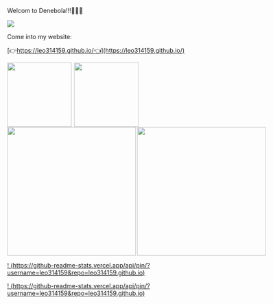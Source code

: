 Welcom to Denebola!!!🥳🥳🥳


![](https://www.star-facts.com/wp-content/uploads/2020/04/Denebola-and-Zavijava.jpg?189db0&189db0)


Come into my website:

[👉https://leo314159.github.io/👈](https://leo314159.github.io/)


<div style="display:flex">
 <img src='https://github-readme-stats.vercel.app/api?username=leo314159&show_icons=true&&theme=dark=nord' height=150 align="left" />
 <img src='https://github-readme-stats.vercel.app/api/top-langs/?username=leo314159' height=150 align="right"/>
</div>

<div style="display:flex">
 <img src='https://github-readme-stats.vercel.app/api/pin/?username=leo314159&repo=leo314159.github.io' height=300 align="left" href="https://github.com/leo314159/leo314159.github.io" />
 <img src='https://github-readme-stats.vercel.app/api/pin/?username=leo314159&repo=leo314159.github.io' height=300 align="left" href="https://github.com/leo314159/leo314159.github.io" />
</div>



[! (https://github-readme-stats.vercel.app/api/pin/?username=leo314159&repo=leo314159.github.io)](https://github.com/leo314159/leo314159.github.io)

[! (https://github-readme-stats.vercel.app/api/pin/?username=leo314159&repo=leo314159.github.io)](https://github.com/leo314159/leo314159.github.io)
